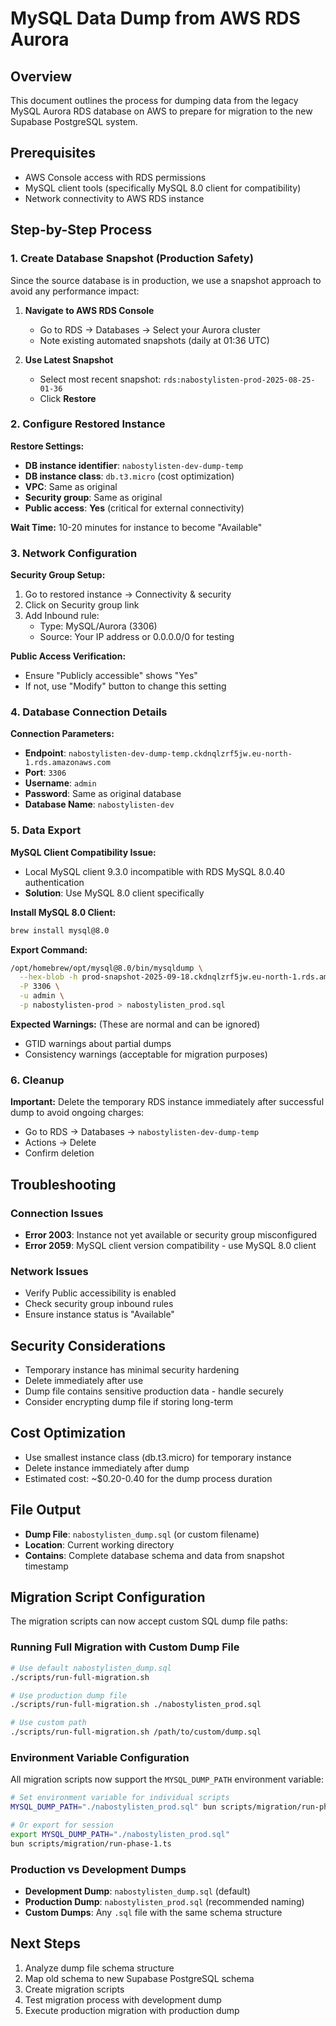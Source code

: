 # MySQL Data Dump from AWS RDS Aurora

## Overview

This document outlines the process for dumping data from the legacy MySQL Aurora RDS database on AWS to prepare for migration to the new Supabase PostgreSQL system.

## Prerequisites

- AWS Console access with RDS permissions
- MySQL client tools (specifically MySQL 8.0 client for compatibility)
- Network connectivity to AWS RDS instance

## Step-by-Step Process

### 1. Create Database Snapshot (Production Safety)

Since the source database is in production, we use a snapshot approach to avoid any performance impact:

1. **Navigate to AWS RDS Console**

   - Go to RDS → Databases → Select your Aurora cluster
   - Note existing automated snapshots (daily at 01:36 UTC)

2. **Use Latest Snapshot**
   - Select most recent snapshot: `rds:nabostylisten-prod-2025-08-25-01-36`
   - Click **Restore**

### 2. Configure Restored Instance

**Restore Settings:**

- **DB instance identifier**: `nabostylisten-dev-dump-temp`
- **DB instance class**: `db.t3.micro` (cost optimization)
- **VPC**: Same as original
- **Security group**: Same as original
- **Public access**: **Yes** (critical for external connectivity)

**Wait Time:** 10-20 minutes for instance to become "Available"

### 3. Network Configuration

**Security Group Setup:**

1. Go to restored instance → Connectivity & security
2. Click on Security group link
3. Add Inbound rule:
   - Type: MySQL/Aurora (3306)
   - Source: Your IP address or 0.0.0.0/0 for testing

**Public Access Verification:**

- Ensure "Publicly accessible" shows "Yes"
- If not, use "Modify" button to change this setting

### 4. Database Connection Details

**Connection Parameters:**

- **Endpoint**: `nabostylisten-dev-dump-temp.ckdnqlzrf5jw.eu-north-1.rds.amazonaws.com`
- **Port**: `3306`
- **Username**: `admin`
- **Password**: Same as original database
- **Database Name**: `nabostylisten-dev`

### 5. Data Export

**MySQL Client Compatibility Issue:**

- Local MySQL client 9.3.0 incompatible with RDS MySQL 8.0.40 authentication
- **Solution**: Use MySQL 8.0 client specifically

**Install MySQL 8.0 Client:**

```bash
brew install mysql@8.0
```

**Export Command:**

```bash
/opt/homebrew/opt/mysql@8.0/bin/mysqldump \
  --hex-blob -h prod-snapshot-2025-09-18.ckdnqlzrf5jw.eu-north-1.rds.amazonaws.com \
  -P 3306 \
  -u admin \
  -p nabostylisten-prod > nabostylisten_prod.sql
```

**Expected Warnings:** (These are normal and can be ignored)

- GTID warnings about partial dumps
- Consistency warnings (acceptable for migration purposes)

### 6. Cleanup

**Important:** Delete the temporary RDS instance immediately after successful dump to avoid ongoing charges:

- Go to RDS → Databases → `nabostylisten-dev-dump-temp`
- Actions → Delete
- Confirm deletion

## Troubleshooting

### Connection Issues

- **Error 2003**: Instance not yet available or security group misconfigured
- **Error 2059**: MySQL client version compatibility - use MySQL 8.0 client

### Network Issues

- Verify Public accessibility is enabled
- Check security group inbound rules
- Ensure instance status is "Available"

## Security Considerations

- Temporary instance has minimal security hardening
- Delete immediately after use
- Dump file contains sensitive production data - handle securely
- Consider encrypting dump file if storing long-term

## Cost Optimization

- Use smallest instance class (db.t3.micro) for temporary instance
- Delete instance immediately after dump
- Estimated cost: ~$0.20-0.40 for the dump process duration

## File Output

- **Dump File**: `nabostylisten_dump.sql` (or custom filename)
- **Location**: Current working directory
- **Contains**: Complete database schema and data from snapshot timestamp

## Migration Script Configuration

The migration scripts can now accept custom SQL dump file paths:

### Running Full Migration with Custom Dump File

```bash
# Use default nabostylisten_dump.sql
./scripts/run-full-migration.sh

# Use production dump file
./scripts/run-full-migration.sh ./nabostylisten_prod.sql

# Use custom path
./scripts/run-full-migration.sh /path/to/custom/dump.sql
```

### Environment Variable Configuration

All migration scripts now support the `MYSQL_DUMP_PATH` environment variable:

```bash
# Set environment variable for individual scripts
MYSQL_DUMP_PATH="./nabostylisten_prod.sql" bun scripts/migration/run-phase-1.ts

# Or export for session
export MYSQL_DUMP_PATH="./nabostylisten_prod.sql"
bun scripts/migration/run-phase-1.ts
```

### Production vs Development Dumps

- **Development Dump**: `nabostylisten_dump.sql` (default)
- **Production Dump**: `nabostylisten_prod.sql` (recommended naming)
- **Custom Dumps**: Any `.sql` file with the same schema structure

## Next Steps

1. Analyze dump file schema structure
2. Map old schema to new Supabase PostgreSQL schema
3. Create migration scripts
4. Test migration process with development dump
5. Execute production migration with production dump
